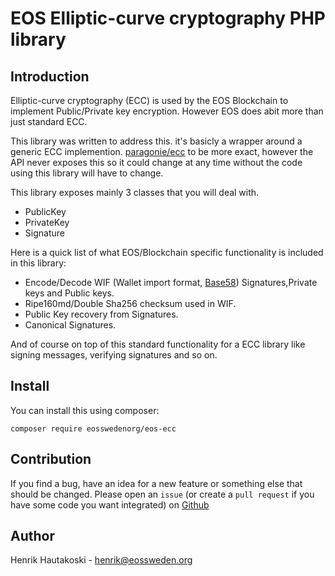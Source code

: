
# EOS Elliptic-curve cryptography PHP library

## Introduction

Elliptic-curve cryptography (ECC) is used by the EOS Blockchain to implement
Public/Private key encryption. However EOS does abit more than just standard ECC.

This library was written to address this. it's basicly a wrapper around a generic ECC implemention.
[paragonie/ecc](https://packagist.org/packages/paragonie/ecc) to be more exact, however the API never
exposes this so it could change at any time without the code using this library will have to change.

This library exposes mainly 3 classes that you will deal with.

* PublicKey
* PrivateKey
* Signature

Here is a quick list of what EOS/Blockchain specific functionality is included in this library:

* Encode/Decode WIF (Wallet import format, [Base58](https://en.wikipedia.org/wiki/Base58)) Signatures,Private keys and Public keys.
* Ripe160md/Double Sha256 checksum used in WIF.
* Public Key recovery from Signatures.
* Canonical Signatures.

And of course on top of this standard functionality for a ECC library like 
signing messages, verifying signatures and so on.


## Install

You can install this using composer:

`composer require eosswedenorg/eos-ecc`

## Contribution

If you find a bug, have an idea for a new feature or something else that should be changed.
Please open an `issue` (or create a `pull request` if you have some code you want integrated)
on [Github](https://github.com/eosswedenorg/ecc-eos)

## Author

Henrik Hautakoski - [henrik@eossweden.org](mailto:henrik@eossweden.org)
